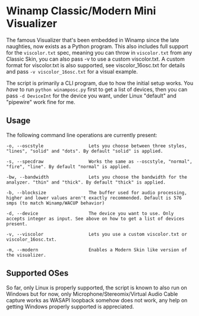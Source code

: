 # Winamp Classic/Modern Mini Visualizer

The famous Visualizer that's been embedded in Winamp since the late naughties, now exists as a Python program.
This also includes full support for the `viscolor.txt` spec, meaning you can throw in `viscolor.txt` from any Classic Skin, you can also pass -v to use a custom viscolor.txt.
A custom format for viscolor.txt is also supported, see viscolor_16osc.txt for details and pass `-v viscolor_16osc.txt` for a visual example.

The script is primarily a CLI program, due to how the initial setup works. You *have* to run `python winamposc.py` first to get a list of devices, then you can pass `-d DeviceInt` for the device you want, under Linux "default" and "pipewire" work fine for me.

## Usage

The following command line operations are currently present:
```
-o, --oscstyle                 Lets you choose between three styles, "lines", "solid" and "dots". By default "solid" is applied.

-s, --specdraw                 Works the same as --oscstyle, "normal", "fire", "line". By default "normal" is applied.

-bw, --bandwidth               Lets you choose the bandwidth for the analyzer. "thin" and "thick". By default "thick" is applied.

-b, --blocksize                The buffer used for audio processing, higher and lower values aren't exactly recommended. Default is 576 smps (to match Winamp/WACUP behavior)

-d, --device                   The device you want to use. Only accepts integer as input. See above on how to get a list of devices present.

-v, --viscolor                 Lets you use a custom viscolor.txt or viscolor_16osc.txt.

-m, --modern                   Enables a Modern Skin like version of the visualizer.
```

## Supported OSes

So far, only Linux is properly supported, the script is known to also run on Windows but for now, only Microphone/Stereomix/Virtual Audio Cable capture works as WASAPI loopback somehow does not work, any help on getting Windows properly supported is appreciated.